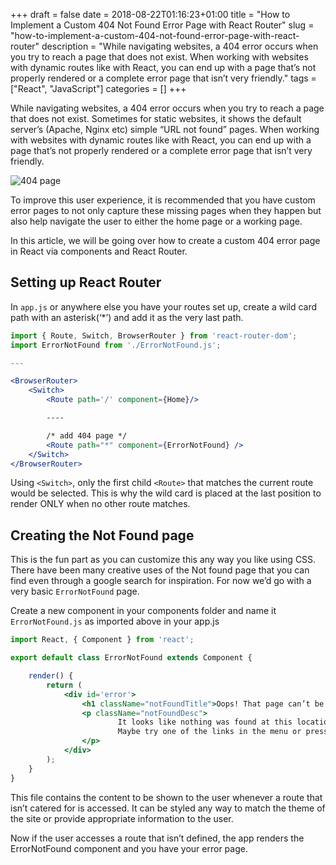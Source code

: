 +++
draft = false
date = 2018-08-22T01:16:23+01:00
title = "How to Implement a Custom 404 Not Found Error Page with React Router"
slug = "how-to-implement-a-custom-404-not-found-error-page-with-react-router"
description = "While navigating websites, a 404 error occurs when you try to reach a page that does not exist. When working with websites with dynamic routes like with React, you can end up with a page that’s not properly rendered or a complete error page that isn’t very friendly."
tags = ["React", "JavaScript"]
categories = []
+++


While navigating websites, a 404 error occurs when you try to reach a page that does not exist. Sometimes for static websites, it shows the default server’s (Apache, Nginx etc) simple “URL not found” pages. When working with websites with dynamic routes like with React, you can end up with a page that’s not properly rendered or a complete error page that isn’t very friendly.

![404 page](https://res.cloudinary.com/acekyd/image/upload/v1534896949/404-page_ipop2d.png)

To improve this user experience, it is recommended that you have custom error pages to not only capture these missing pages when they happen but also help navigate the user to either the home page or a working page.

In this article, we will be going over how to create a custom 404 error page in React via components and React Router.

## Setting up React Router

In `app.js` or anywhere else you have your routes set up, create a wild card path with an asterisk(‘*’) and add it as the very last path.

```jsx
import { Route, Switch, BrowserRouter } from 'react-router-dom';
import ErrorNotFound from './ErrorNotFound.js';

---

<BrowserRouter>
    <Switch>
        <Route path='/' component={Home}/>

        ----

        /* add 404 page */
        <Route path="*" component={ErrorNotFound} />
    </Switch>
</BrowserRouter>

```



Using `<Switch>`, only the first child `<Route>` that matches the current route would be selected. This is why the wild card is placed at the last position to render ONLY when no other route matches.

## Creating the Not Found page

This is the fun part as you can customize this any way you like using CSS. There have been many creative uses of the Not found page that you can find even through a google search for inspiration. For now we’d go with a very basic `ErrorNotFound` page.

Create a new component in your components folder and name it `ErrorNotFound.js` as imported above in your app.js

```jsx
import React, { Component } from 'react';

export default class ErrorNotFound extends Component {

    render() {
        return (
            <div id='error'>
                <h1 className="notFoundTitle">Oops! That page can’t be found.</h1>
                <p className="notFoundDesc">
                        It looks like nothing was found at this location.
                        Maybe try one of the links in the menu or press back to go to the previous page.
                </p>
            </div>
        );
    }
}
```

This file contains the content to be shown to the user whenever a route that isn’t catered for is accessed. It can be styled any way to match the theme of the site or provide appropriate information to the user.

Now if the user accesses a route that isn’t defined, the app renders the ErrorNotFound component and you have your error page.
